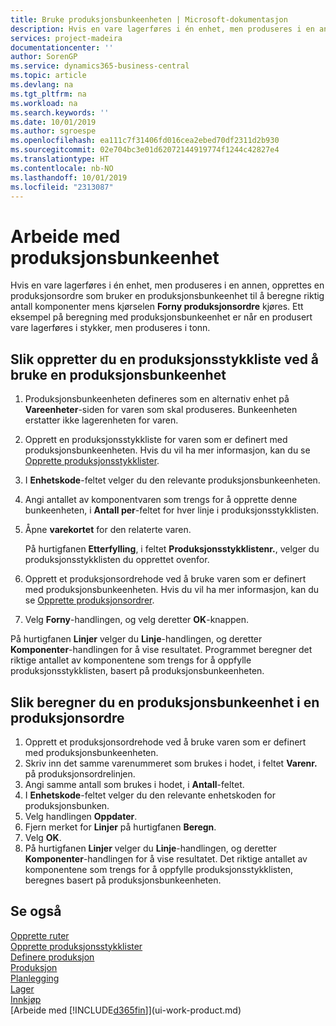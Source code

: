 ```yaml
---
title: Bruke produksjonsbunkeenheten | Microsoft-dokumentasjon
description: Hvis en vare lagerføres i én enhet, men produseres i en annen, må produksjonsordren bruke en produksjonsbunkeenhet til å beregne riktig antall komponenter. Ett eksempel på beregning med produksjonsbunkeenhet er når en produsert vare lagerføres i stykker, men produseres i tonn.
services: project-madeira
documentationcenter: ''
author: SorenGP
ms.service: dynamics365-business-central
ms.topic: article
ms.devlang: na
ms.tgt_pltfrm: na
ms.workload: na
ms.search.keywords: ''
ms.date: 10/01/2019
ms.author: sgroespe
ms.openlocfilehash: ea111c7f31406fd016cea2ebed70df2311d2b930
ms.sourcegitcommit: 02e704bc3e01d62072144919774f1244c42827e4
ms.translationtype: HT
ms.contentlocale: nb-NO
ms.lasthandoff: 10/01/2019
ms.locfileid: "2313087"
---
```

# <a name="work-with-manufacturing-batch-units-of-measure"></a>Arbeide med produksjonsbunkeenhet
Hvis en vare lagerføres i én enhet, men produseres i en annen, opprettes en produksjonsordre som bruker en produksjonsbunkeenhet til å beregne riktig antall komponenter mens kjørselen **Forny produksjonsordre** kjøres. Ett eksempel på beregning med produksjonsbunkeenhet er når en produsert vare lagerføres i stykker, men produseres i tonn.  

## <a name="to-create-a-production-bom-using-a-batch-unit-of-measure"></a>Slik oppretter du en produksjonsstykkliste ved å bruke en produksjonsbunkeenhet  
1.  Produksjonsbunkeenheten defineres som en alternativ enhet på **Vareenheter**-siden for varen som skal produseres. Bunkeenheten erstatter ikke lagerenheten for varen.  
2.  Opprett en produksjonsstykkliste for varen som er definert med produksjonsbunkeenheten. Hvis du vil ha mer informasjon, kan du se [Opprette produksjonsstykklister](production-how-to-create-production-boms.md).  
3.  I **Enhetskode**-feltet velger du den relevante produksjonsbunkeenheten.  
4.  Angi antallet av komponentvaren som trengs for å opprette denne bunkeenheten, i **Antall per**-feltet for hver linje i produksjonsstykklisten.  
5.  Åpne **varekortet** for den relaterte varen.  

    På hurtigfanen **Etterfylling**, i feltet **Produksjonsstykklistenr.**, velger du produksjonsstykklisten du opprettet ovenfor.  
6.  Opprett et produksjonsordrehode ved å bruke varen som er definert med produksjonsbunkeenheten. Hvis du vil ha mer informasjon, kan du se [Opprette produksjonsordrer](production-how-to-create-production-orders.md).  
7.  Velg **Forny**-handlingen, og velg deretter **OK**-knappen.  

På hurtigfanen **Linjer** velger du **Linje**-handlingen, og deretter **Komponenter**-handlingen for å vise resultatet. Programmet beregner det riktige antallet av komponentene som trengs for å oppfylle produksjonsstykklisten, basert på produksjonsbunkeenheten.  

## <a name="to-calculate-a-manufacturing-batch-unit-of-measure-on-a-production-order"></a>Slik beregner du en produksjonsbunkeenhet i en produksjonsordre  
1.  Opprett et produksjonsordrehode ved å bruke varen som er definert med produksjonsbunkeenheten.  
2.  Skriv inn det samme varenummeret som brukes i hodet, i feltet **Varenr.** på produksjonsordrelinjen.  
3.  Angi samme antall som brukes i hodet, i **Antall**-feltet.  
4.  I **Enhetskode**-feltet velger du den relevante enhetskoden for produksjonsbunken.  
5.  Velg handlingen **Oppdater**.
6.  Fjern merket for **Linjer** på hurtigfanen **Beregn**.  
7.  Velg **OK**.  
8.  På hurtigfanen **Linjer** velger du **Linje**-handlingen, og deretter **Komponenter**-handlingen for å vise resultatet. Det riktige antallet av komponentene som trengs for å oppfylle produksjonsstykklisten, beregnes basert på produksjonsbunkeenheten.  

## <a name="see-also"></a>Se også  
[Opprette ruter](production-how-to-create-routings.md)  
[Opprette produksjonsstykklister](production-how-to-create-production-boms.md)     
[Definere produksjon](production-configure-production-processes.md)  
[Produksjon](production-manage-manufacturing.md)    
[Planlegging](production-planning.md)   
[Lager](inventory-manage-inventory.md)  
[Innkjøp](purchasing-manage-purchasing.md)  
[Arbeide med [!INCLUDE[d365fin](includes/d365fin_md.md)]](ui-work-product.md)  
